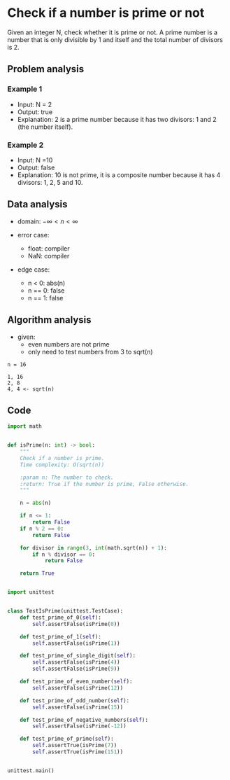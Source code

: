 # Check if a number is prime or not

Given an integer N, check whether it is prime or not. A prime number is a number that is only divisible by 1 and itself and the total number of divisors is 2.

## Problem analysis

### Example 1

- Input: N = 2
- Output: true
- Explanation: 2 is a prime number because it has two divisors: 1 and 2 (the number itself).

### Example 2

- Input: N =10
- Output: false
- Explanation: 10 is not prime, it is a composite number because it has 4 divisors: 1, 2, 5 and 10.

## Data analysis

- domain: $-{\infty} < n < {\infty}$
- error case:

  - float: compiler
  - NaN: compiler

- edge case:
  - n < 0: abs(n)
  - n == 0: false
  - n == 1: false

## Algorithm analysis

- given:
  - even numbers are not prime
  - only need to test numbers from 3 to sqrt(n)

```
n = 16

1, 16
2, 8
4, 4 <- sqrt(n)

```

## Code

```python
import math


def isPrime(n: int) -> bool:
    """
    Check if a number is prime.
    Time complexity: O(sqrt(n))

    :param n: The number to check.
    :return: True if the number is prime, False otherwise.
    """

    n = abs(n)

    if n <= 1:
        return False
    if n % 2 == 0:
        return False

    for divisor in range(3, int(math.sqrt(n)) + 1):
        if n % divisor == 0:
            return False

    return True


import unittest


class TestIsPrime(unittest.TestCase):
    def test_prime_of_0(self):
        self.assertFalse(isPrime(0))

    def test_prime_of_1(self):
        self.assertFalse(isPrime(1))

    def test_prime_of_single_digit(self):
        self.assertFalse(isPrime(4))
        self.assertFalse(isPrime(9))

    def test_prime_of_even_number(self):
        self.assertFalse(isPrime(12))

    def test_prime_of_odd_number(self):
        self.assertFalse(isPrime(15))

    def test_prime_of_negative_numbers(self):
        self.assertFalse(isPrime(-12))

    def test_prime_of_prime(self):
        self.assertTrue(isPrime(7))
        self.assertTrue(isPrime(151))


unittest.main()
```
